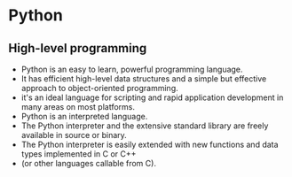 # Python
## High-level programming
* Python is an easy to learn, powerful programming language.
* It has efficient high-level data structures and a simple but effective approach to object-oriented programming.
* it's an ideal language for scripting and rapid application development in many areas on most platforms.
* Python is an interpreted language.
* The Python interpreter and the extensive standard library are freely available in source or binary.
* The Python interpreter is easily extended with new functions and data types implemented in C or C++
* (or other languages callable from C). 